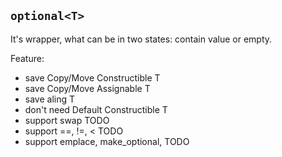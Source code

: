 ## `optional<T>`

It's wrapper, what can be in two states: contain value or empty.

Feature:
- save Copy/Move Constructible T
- save Copy/Move Assignable T
- save aling T
- don't need Default Constructible T
- support swap TODO
- support ==, !=, < TODO
- support emplace, make_optional, TODO
